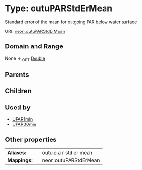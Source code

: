 
# Type: outuPARStdErMean


Standard error of the mean for outgoing PAR below water surface

URI: [neon:outuPARStdErMean](https://data.neonscience.org/outuPARStdErMean)


## Domain and Range

None ->  <sub>OPT</sub> [Double](types/Double.md)

## Parents


## Children


## Used by

 * [UPAR1min](UPAR1min.md)
 * [UPAR30min](UPAR30min.md)

## Other properties

|  |  |  |
| --- | --- | --- |
| **Aliases:** | | outu p a r std er mean |
| **Mappings:** | | neon:outuPARStdErMean |

